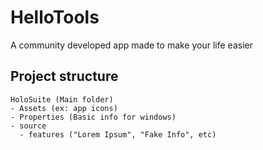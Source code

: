 # HelloTools
A community developed app made to make your life easier

## Project structure
```
HoloSuite (Main folder)
- Assets (ex: app icons)
- Properties (Basic info for windows)
- source
  - features ("Lorem Ipsum", "Fake Info", etc)
```
